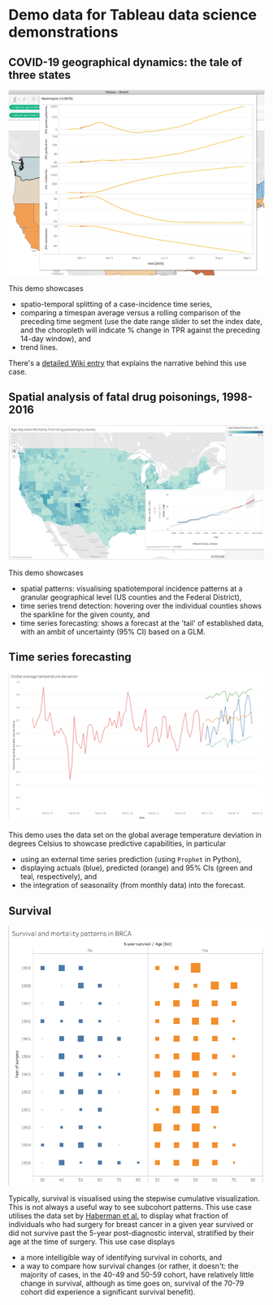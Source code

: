 Demo data for Tableau data science demonstrations
=================================================


COVID-19 geographical dynamics: the tale of three states
--------------------------------------------------------

![COVID-19 use case screenshot](https://github.com/starschema/tableau-ds-demos/raw/master/screenshots/covid-19.png)

This demo showcases

* spatio-temporal splitting of a case-incidence time series, 
* comparing a timespan average versus a rolling comparison of the preceding time segment (use the date range slider to set the index date, and the choropleth will indicate % change in TPR against the preceding 14-day window), and
* trend lines.

There's a [detailed Wiki entry](https://github.com/starschema/tableau-ds-demos/wiki/COVID-19:-a-tale-of-three-states) that explains the narrative behind this use case.


Spatial analysis of fatal drug poisonings, 1998-2016
----------------------------------------------------

![Geospatial use case screenshot](https://github.com/starschema/tableau-ds-demos/raw/master/screenshots/geospatial-analytics.png)

This demo showcases

* spatial patterns: visualising spatiotemporal incidence patterns at a granular geographical level (US counties and the Federal District),
* time series trend detection: hovering over the individual counties shows the sparkline for the given county, and
* time series forecasting: shows a forecast at the 'tail' of established data, with an ambit of uncertainty (95% CI) based on a GLM.


Time series forecasting
-----------------------

![Time series use case](https://github.com/starschema/tableau-ds-demos/raw/master/screenshots/time-series-forecasting.png)

This demo uses the data set on the global average temperature deviation in degrees Celsius to showcase predictive capabilities, in particular

* using an external time series prediction (using `Prophet` in Python),
* displaying actuals (blue), predicted (orange) and 95% CIs (green and teal, respectively), and
* the integration of seasonality (from monthly data) into the forecast.


Survival
--------

![Survival use case](https://github.com/starschema/tableau-ds-demos/raw/master/screenshots/survival.png)

Typically, survival is visualised using the stepwise cumulative visualization. This is not always a useful way to see subcohort patterns. This use case utilises the data set by [Haberman et al.](https://archive.ics.uci.edu/ml/datasets/Haberman%27s+Survival) to display what fraction of individuals who had surgery for breast cancer in a given year survived or did not survive past the 5-year post-diagnostic interval, stratified by their age at the time of surgery. This use case displays

* a more intelligible way of identifying survival in cohorts, and
* a way to compare how survival changes (or rather, it doesn't: the majority of cases, in the 40-49 and 50-59 cohort, have relatively little change in survival, although as time goes on, survival of the 70-79 cohort did experience a significant survival benefit).
